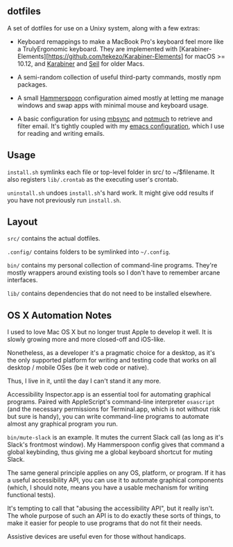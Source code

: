 ## dotfiles

A set of dotfiles for use on a Unixy system, along with a few extras:

* Keyboard remappings to make a MacBook Pro's keyboard feel more like a
TrulyErgonomic keyboard. They are implemented with
[Karabiner-Elements][https://github.com/tekezo/Karabiner-Elements] for macOS >=
10.12, and [Karabiner](https://pqrs.org/osx/karabiner/) and
[Seil](https://pqrs.org/osx/karabiner/seil.html.en) for older Macs.

* A semi-random collection of useful third-party commands, mostly npm packages.

* A small [Hammerspoon](http://www.hammerspoon.org/) configuration aimed mostly
  at letting me manage windows and swap apps with minimal mouse and keyboard
  usage.

* A basic configuration for using
  [mbsync](http://isync.sourceforge.net/mbsync.html) and
  [notmuch](https://notmuchmail.org/) to retrieve and filter email. It's
  tightly coupled with my [emacs
  configuration](https://github.com/NateEag/.emacs.d), which I use for reading
  and writing emails.


## Usage

`install.sh` symlinks each file or top-level folder in src/ to ~/$filename. It
also registers `lib/.crontab` as the executing user's crontab.

`uninstall.sh` undoes `install.sh`'s hard work. It might give odd results if
you have not previously run `install.sh`.


## Layout

`src/` contains the actual dotfiles.

`.config/` contains folders to be symlinked into `~/.config`.

`bin/` contains my personal collection of command-line programs. They're mostly
wrappers around existing tools so I don't have to remember arcane interfaces.

`lib/` contains dependencies that do not need to be installed elsewhere.


## OS X Automation Notes

I used to love Mac OS X but no longer trust Apple to develop it well. It is
slowly growing more and more closed-off and iOS-like.

Nonetheless, as a developer it's a pragmatic choice for a desktop, as it's the
only supported platform for writing and testing code that works on all desktop
/ mobile OSes (be it web code or native).

Thus, I live in it, until the day I can't stand it any more.

Accessibility Inspector.app is an essential tool for automating graphical
programs. Paired with AppleScript's command-line interpreter `osascript` (and
the necessary permissions for Terminal.app, which is not without risk but sure
is handy), you can write command-line programs to automate almost any graphical
program you run.

`bin/mute-slack` is an example. It mutes the current Slack call (as long as
it's Slack's frontmost window). My Hammerspoon config gives that command a
global keybinding, thus giving me a global keyboard shortcut for muting Slack.

The same general principle applies on any OS, platform, or program. If it has a
useful accessibility API, you can use it to automate graphical components
(which, I should note, means you have a usable mechanism for writing functional
tests).

It's tempting to call that "abusing the accessibility API", but it really
isn't. The whole purpose of such an API is to do exactly these sorts of things,
to make it easier for people to use programs that do not fit their needs.

Assistive devices are useful even for those without handicaps.
